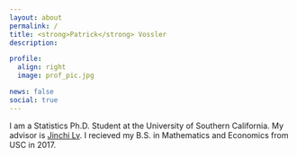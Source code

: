 ```yaml
---
layout: about
permalink: /
title: <strong>Patrick</strong> Vossler
description:

profile:
  align: right
  image: prof_pic.jpg

news: false
social: true
---
```


I am a Statistics Ph.D. Student at the University of Southern California. My advisor is [Jinchi Lv](http://faculty.marshall.usc.edu/jinchi-lv). I recieved my B.S. in Mathematics and Economics from USC in 2017.

<!-- Write your biography here. Tell the world about yourself. Link to your favorite [subreddit](http://reddit.com){:target="\_blank"}. You can put a picture in, too. The code is already in, just name your picture `prof_pic.jpg` and put it in the `img/` folder.

Put your address / P.O. box / other info right below your picture. You can also disable any these elements by editing `profile` property of the YAML header of your `_pages/about.md`. Edit `_bibliography/papers.bib` and Jekyll will render your [publications page](/al-folio/publications/) automatically.

Link to your social media connections, too. This theme is set up to use [Font Awesome icons](http://fortawesome.github.io/Font-Awesome/){:target="\_blank"} and [Academicons](https://jpswalsh.github.io/academicons/){:target="\_blank"}, like the ones below. Add your Facebook, Twitter, LinkedIn, Google Scholar, or just disable all of them.
 -->